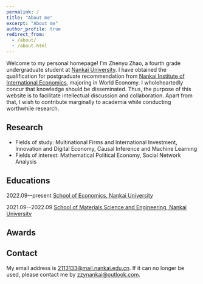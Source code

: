 ```yaml
---
permalink: /
title: "About me"
excerpt: "About me"
author_profile: true
redirect_from: 
  - /about/
  - /about.html
---
```


Welcome to my personal homepage! I'm Zhenyu Zhao, a fourth grade undergraduate student at [Nankai University](https://www.nankai.edu.cn/). I have obtained the qualification for postgraduate recommendation from [Nankai Institute of International Economics](https://nkiie.nankai.edu.cn/main.htm), majoring in World Economy. I wholeheartedly concur that knowledge should be disseminated. Thus, the purpose of this website is to facilitate intellectual discussion and collaboration. Apart from that, I wish to contribute marginally to academia while conducting worthwhile research.

Research
------
- Fields of study: Multinational Firms and International Investment, Innovation and Digital Economy, Causal Inference and Machine Learning
- Fields of interest: Mathematical Political Economy, Social Network Analysis

Educations
------
2022.09--present [School of Economics, Nankai University](https://economics.nankai.edu.cn/)  

2021.09--2022.09 [School of Materials Science and Engineering, Nankai University](https://mse.nankai.edu.cn/)

Awards
------



Contact
------
My email address is <2113133@mail.nankai.edu.cn>. If it can no longer be used, please contact me by <zzynankai@outlook.com>.
